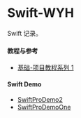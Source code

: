 # Swift-WYH
Swift 记录。


#### 教程与参考
* [基础-项目教程系列 1](https://github.com/iOS-Swift-Developers/Swift)


#### Swift Demo
* [SwiftProDemo2](https://github.com/itwyhuaing/Swift-WYH/tree/master/SwiftProDemo2)
* [SwiftProDemoOne](https://github.com/itwyhuaing/Swift-WYH/tree/master/SwiftProDemoOne)
